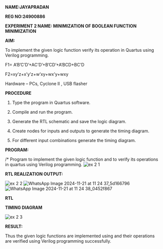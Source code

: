 **NAME:JAYAPRADAN**

**REG NO:24900886**

**EXPERIMENT 2 NAME: MINIMIZATION OF BOOLEAN FUNCTION MINIMIZATION**

**AIM:**

To implement the given logic function verify its operation in Quartus using Verilog programming.

F1= A’B’C’D’+AC’D’+B’CD’+A’BCD+BC’D 

F2=xy’z+x’y’z+w’xy+wx’y+wxy

Hardware – PCs, Cyclone II , USB flasher

**PROCEDURE**

1.	Type the program in Quartus software.

2.	Compile and run the program.

3.	Generate the RTL schematic and save the logic diagram.

4.	Create nodes for inputs and outputs to generate the timing diagram.

5.	For different input combinations generate the timing diagram.


**PROGRAM:**


/* Program to implement the given logic function and to verify its operations in quartus using Verilog programming. 
![ex 2 1](https://github.com/user-attachments/assets/6e8e0ac7-fc21-4b00-8af7-123608c64ac6)



**RTL REALIZATION OUTPUT:**

![ex 2 2](https://github.com/user-attachments/assets/d86f810d-048b-4574-8b9c-5103352f6e50)
![WhatsApp Image 2024-11-21 at 11 24 37_5d166796](https://github.com/user-attachments/assets/6ed55772-543c-4591-98f4-5b28b0dfa531)
![WhatsApp Image 2024-11-21 at 11 24 38_0452f867](https://github.com/user-attachments/assets/5589b1f5-738e-4d35-ac5c-38eaeff9d5a6)

**RTL**

**TIMING DIAGRAM**

![ex 2 3](https://github.com/user-attachments/assets/3781435d-b42c-4b32-b546-6739fa9d4279)

**RESULT:**

Thus the given logic functions are implemented using and their operations are verified using Verilog programming successfully.

